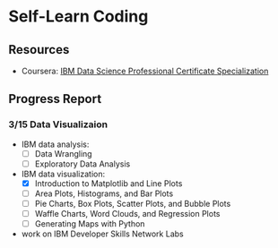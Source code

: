 # Self-Learn Coding

## Resources
- Coursera: [IBM Data Science Professional Certificate Specialization](https://www.coursera.org/specializations/ibm-data-science-professional-certificate)

## Progress Report
### 3/15 Data Visualizaion
- IBM data analysis:
  - [ ] Data Wrangling
  - [ ] Exploratory Data Analysis
- IBM data visualization:
  - [X] Introduction to Matplotlib and Line Plots
  - [ ] Area Plots, Histograms, and Bar Plots
  - [ ] Pie Charts, Box Plots, Scatter Plots, and Bubble Plots
  - [ ] Waffle Charts, Word Clouds, and Regression Plots
  - [ ] Generating Maps with Python
- work on IBM Developer Skills Network Labs
